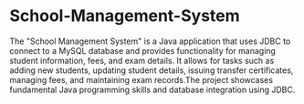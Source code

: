 # School-Management-System
The "School Management System" is a Java application that uses JDBC to connect to a MySQL database and provides functionality for managing student information, fees, and exam details. It allows for tasks such as adding new students, updating student details, issuing transfer certificates, managing fees, and maintaining exam records.The project showcases fundamental Java programming skills and database integration using JDBC.
